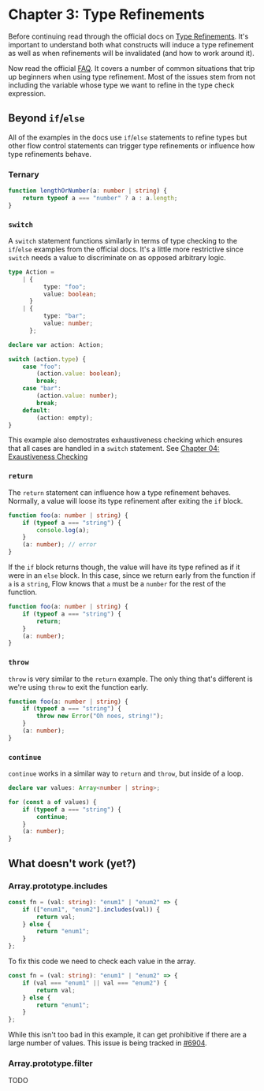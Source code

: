 # Chapter 3: Type Refinements

Before continuing read through the official docs on
[Type Refinements](https://flow.org/en/docs/lang/refinements/). It's important
to understand both what constructs will induce a type refinement as well as when
refinements will be invalidated (and how to work around it).

Now read the official [FAQ](https://flow.org/en/docs/faq/). It covers a number
of common situations that trip up beginners when using type refinement. Most of
the issues stem from not including the variable whose type we want to refine in
the type check expression.

## Beyond `if`/`else`

All of the examples in the docs use `if`/`else` statements to refine types but
other flow control statements can trigger type refinements or influence how type
refinements behave.

### Ternary

```typescript
function lengthOrNumber(a: number | string) {
    return typeof a === "number" ? a : a.length;
}
```

### `switch`

A `switch` statement functions similarly in terms of type checking to the
`if`/`else` examples from the official docs. It's a little more restrictive
since `switch` needs a value to discriminate on as opposed arbitrary logic.

```typescript
type Action =
    | {
          type: "foo";
          value: boolean;
      }
    | {
          type: "bar";
          value: number;
      };

declare var action: Action;

switch (action.type) {
    case "foo":
        (action.value: boolean);
        break;
    case "bar":
        (action.value: number);
        break;
    default:
        (action: empty);
}
```

This example also demostrates exhaustiveness checking which ensures that all
cases are handled in a `switch` statement. See
[Chapter 04: Exaustiveness Checking](04_exhaustiveness_checking.md)

### `return`

The `return` statement can influence how a type refinement behaves. Normally, a
value will loose its type refinement after exiting the `if` block.

```typescript
function foo(a: number | string) {
    if (typeof a === "string") {
        console.log(a);
    }
    (a: number); // error
}
```

If the `if` block returns though, the value will have its type refined as if it
were in an `else` block. In this case, since we return early from the function
if `a` is a `string`, Flow knows that `a` must be a `number` for the rest of the
function.

```typescript
function foo(a: number | string) {
    if (typeof a === "string") {
        return;
    }
    (a: number);
}
```

### `throw`

`throw` is very similar to the `return` example. The only thing that's different
is we're using `throw` to exit the function early.

```typescript
function foo(a: number | string) {
    if (typeof a === "string") {
        throw new Error("Oh noes, string!");
    }
    (a: number);
}
```

### `continue`

`continue` works in a similar way to `return` and `throw`, but inside of a loop.

```typescript
declare var values: Array<number | string>;

for (const a of values) {
    if (typeof a === "string") {
        continue;
    }
    (a: number);
}
```

## What doesn't work (yet?)

### Array.prototype.includes

```typescript
const fn = (val: string): "enum1" | "enum2" => {
    if (["enum1", "enum2"].includes(val)) {
        return val;
    } else {
        return "enum1";
    }
};
```

To fix this code we need to check each value in the array.

```typescript
const fn = (val: string): "enum1" | "enum2" => {
    if (val === "enum1" || val === "enum2") {
        return val;
    } else {
        return "enum1";
    }
};
```

While this isn't too bad in this example, it can get prohibitive if there are a
large number of values. This issue is being tracked in
[#6904](https://github.com/facebook/flow/issues/6904).

### Array.prototype.filter

TODO
